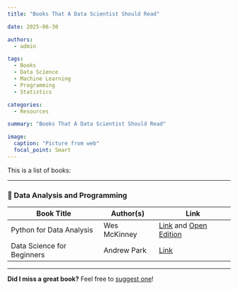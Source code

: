 ```yaml
---
title: "Books That A Data Scientist Should Read"

date: 2025-06-30

authors: 
  - admin

tags: 
  - Books
  - Data Science
  - Machine Learning
  - Programming
  - Statistics

categories: 
  - Resources

summary: "Books That A Data Scientist Should Read"

image:
  caption: "Picture from web"
  focal_point: Smart
---
```


This is a list of books:

---

### 📘 Data Analysis and Programming

| Book Title | Author(s) | Link |
|------------|-----------|------|
| Python for Data Analysis |  Wes McKinney  | [Link](https://www.amazon.com/Python-Data-Analysis-Wrangling-Jupyter-dp-109810403X/dp/109810403X?&linkCode=sl1&tag=quantpytho-20&linkId=2d1788b1f52212848d18095cf9972e07&language=en_US&ref_=as_li_ss_tl) and [Open Edition](https://wesmckinney.com/book/)|
| Data Science for Beginners | Andrew Park | [Link](https://www.amazon.com/Data-Science-Beginners-Programming-Learning/dp/1914167007) |


---

**Did I miss a great book?** Feel free to [suggest one](/contact/)!